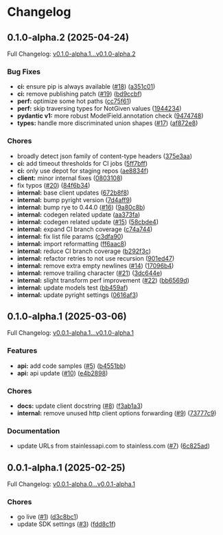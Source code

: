 # Changelog

## 0.1.0-alpha.2 (2025-04-24)

Full Changelog: [v0.1.0-alpha.1...v0.1.0-alpha.2](https://github.com/ShortGenius/shortgenius-sdk-python/compare/v0.1.0-alpha.1...v0.1.0-alpha.2)

### Bug Fixes

* **ci:** ensure pip is always available ([#18](https://github.com/ShortGenius/shortgenius-sdk-python/issues/18)) ([a351c01](https://github.com/ShortGenius/shortgenius-sdk-python/commit/a351c01c39fd92df422bf02c25ea3c1c5dd03694))
* **ci:** remove publishing patch ([#19](https://github.com/ShortGenius/shortgenius-sdk-python/issues/19)) ([bd9ccbf](https://github.com/ShortGenius/shortgenius-sdk-python/commit/bd9ccbf64ee8dc036e24c5212c0ec6566e8285a6))
* **perf:** optimize some hot paths ([cc75f61](https://github.com/ShortGenius/shortgenius-sdk-python/commit/cc75f618e9d8a09685d6c6d6888ce4629b8e087b))
* **perf:** skip traversing types for NotGiven values ([1944234](https://github.com/ShortGenius/shortgenius-sdk-python/commit/19442348bad148bfb51193989dd3f23ab837b738))
* **pydantic v1:** more robust ModelField.annotation check ([9474748](https://github.com/ShortGenius/shortgenius-sdk-python/commit/947474823069f5e280270711f4388000ba6d8d39))
* **types:** handle more discriminated union shapes ([#17](https://github.com/ShortGenius/shortgenius-sdk-python/issues/17)) ([af872e8](https://github.com/ShortGenius/shortgenius-sdk-python/commit/af872e8f259f3f7fe8a17df464c31054d517c801))


### Chores

* broadly detect json family of content-type headers ([375e3aa](https://github.com/ShortGenius/shortgenius-sdk-python/commit/375e3aad00c564c08ab0c9e19a43e703b562b4b8))
* **ci:** add timeout thresholds for CI jobs ([5ff7bff](https://github.com/ShortGenius/shortgenius-sdk-python/commit/5ff7bffddd6d14d1b9f808ca3cc95bb22e206c98))
* **ci:** only use depot for staging repos ([ae8834f](https://github.com/ShortGenius/shortgenius-sdk-python/commit/ae8834f257d6b45a0fd4e17697ef993b783cfda3))
* **client:** minor internal fixes ([0803108](https://github.com/ShortGenius/shortgenius-sdk-python/commit/0803108d7e1813316508ff4b599f04a2320903c0))
* fix typos ([#20](https://github.com/ShortGenius/shortgenius-sdk-python/issues/20)) ([84f6b34](https://github.com/ShortGenius/shortgenius-sdk-python/commit/84f6b348ec773f846e6bf87211043c9bb65f0dc6))
* **internal:** base client updates ([672b8f8](https://github.com/ShortGenius/shortgenius-sdk-python/commit/672b8f80e1c1172fec76a94a01660a3b6ddc3b7c))
* **internal:** bump pyright version ([7d4aff9](https://github.com/ShortGenius/shortgenius-sdk-python/commit/7d4aff9a9bf3ed3cf2644f16119140dd5687944d))
* **internal:** bump rye to 0.44.0 ([#16](https://github.com/ShortGenius/shortgenius-sdk-python/issues/16)) ([9a80c8b](https://github.com/ShortGenius/shortgenius-sdk-python/commit/9a80c8b744d86dc1708a248cf7506fdfe3741ec9))
* **internal:** codegen related update ([aa373fa](https://github.com/ShortGenius/shortgenius-sdk-python/commit/aa373faa69af1d7fab4e045cadbe3baf57c47ead))
* **internal:** codegen related update ([#15](https://github.com/ShortGenius/shortgenius-sdk-python/issues/15)) ([58cbde4](https://github.com/ShortGenius/shortgenius-sdk-python/commit/58cbde4b50cd13387aca44ddc965689bef631526))
* **internal:** expand CI branch coverage ([c74a744](https://github.com/ShortGenius/shortgenius-sdk-python/commit/c74a74451aa4679d4b5039d84989f214d47ebb92))
* **internal:** fix list file params ([c3dfa90](https://github.com/ShortGenius/shortgenius-sdk-python/commit/c3dfa907d373fc7a87b4838aa64290778b04914b))
* **internal:** import reformatting ([ff6aac8](https://github.com/ShortGenius/shortgenius-sdk-python/commit/ff6aac8e46df32286db532b3242efef92cc61cb1))
* **internal:** reduce CI branch coverage ([b292f3c](https://github.com/ShortGenius/shortgenius-sdk-python/commit/b292f3ca19e61e025d88b67e39156d82ca444ea5))
* **internal:** refactor retries to not use recursion ([901ed47](https://github.com/ShortGenius/shortgenius-sdk-python/commit/901ed479f748531fbc4bb78e68e9856400476850))
* **internal:** remove extra empty newlines ([#14](https://github.com/ShortGenius/shortgenius-sdk-python/issues/14)) ([17096b4](https://github.com/ShortGenius/shortgenius-sdk-python/commit/17096b4e08bab717e20eea3abb1218121dc8e707))
* **internal:** remove trailing character ([#21](https://github.com/ShortGenius/shortgenius-sdk-python/issues/21)) ([3dc644e](https://github.com/ShortGenius/shortgenius-sdk-python/commit/3dc644e93599c83668d1049b6e9567c424bf9754))
* **internal:** slight transform perf improvement ([#22](https://github.com/ShortGenius/shortgenius-sdk-python/issues/22)) ([bb6569d](https://github.com/ShortGenius/shortgenius-sdk-python/commit/bb6569da8a40dfed4a7956dacef9744d2ee403ae))
* **internal:** update models test ([bb459af](https://github.com/ShortGenius/shortgenius-sdk-python/commit/bb459af3a7a6110318ef19eff5e3289d150f4d55))
* **internal:** update pyright settings ([0616af3](https://github.com/ShortGenius/shortgenius-sdk-python/commit/0616af3a7cdd1181b3bda33fc3f891e5ad77f7f8))

## 0.1.0-alpha.1 (2025-03-06)

Full Changelog: [v0.0.1-alpha.1...v0.1.0-alpha.1](https://github.com/ShortGenius/shortgenius-sdk-python/compare/v0.0.1-alpha.1...v0.1.0-alpha.1)

### Features

* **api:** add code samples ([#5](https://github.com/ShortGenius/shortgenius-sdk-python/issues/5)) ([b4551bb](https://github.com/ShortGenius/shortgenius-sdk-python/commit/b4551bba2c0c564839e20318acb3377cfbc29bb4))
* **api:** api update ([#10](https://github.com/ShortGenius/shortgenius-sdk-python/issues/10)) ([e4b2898](https://github.com/ShortGenius/shortgenius-sdk-python/commit/e4b28987b783c1980613a47a8c1b5095cf4c3b9c))


### Chores

* **docs:** update client docstring ([#8](https://github.com/ShortGenius/shortgenius-sdk-python/issues/8)) ([f3ab1a3](https://github.com/ShortGenius/shortgenius-sdk-python/commit/f3ab1a3fdae25f96926c571747fd8bf73b273830))
* **internal:** remove unused http client options forwarding ([#9](https://github.com/ShortGenius/shortgenius-sdk-python/issues/9)) ([73777c9](https://github.com/ShortGenius/shortgenius-sdk-python/commit/73777c924ebd69f1a621eb8af872f2f5bcc865cb))


### Documentation

* update URLs from stainlessapi.com to stainless.com ([#7](https://github.com/ShortGenius/shortgenius-sdk-python/issues/7)) ([6c825ad](https://github.com/ShortGenius/shortgenius-sdk-python/commit/6c825addf5f75025c71325209f3637b1f95c7939))

## 0.0.1-alpha.1 (2025-02-25)

Full Changelog: [v0.0.1-alpha.0...v0.0.1-alpha.1](https://github.com/ShortGenius/shortgenius-sdk-python/compare/v0.0.1-alpha.0...v0.0.1-alpha.1)

### Chores

* go live ([#1](https://github.com/ShortGenius/shortgenius-sdk-python/issues/1)) ([d3c8bc1](https://github.com/ShortGenius/shortgenius-sdk-python/commit/d3c8bc19fe069344ce7bbbdfd8ecc6ef56ce19d7))
* update SDK settings ([#3](https://github.com/ShortGenius/shortgenius-sdk-python/issues/3)) ([fdd8c1f](https://github.com/ShortGenius/shortgenius-sdk-python/commit/fdd8c1f4e52329eefca1037e67df809fe4c169fe))
